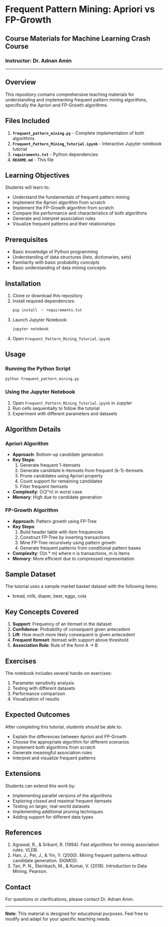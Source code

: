 # Frequent Pattern Mining: Apriori vs FP-Growth

## Course Materials for Machine Learning Crash Course
### Instructor: Dr. Adnan Amin

---

## Overview

This repository contains comprehensive teaching materials for understanding and implementing frequent pattern mining algorithms, specifically the Apriori and FP-Growth algorithms.

## Files Included

1. **`frequent_pattern_mining.py`** - Complete implementation of both algorithms
2. **`Frequent_Pattern_Mining_Tutorial.ipynb`** - Interactive Jupyter notebook tutorial
3. **`requirements.txt`** - Python dependencies
4. **`README.md`** - This file

## Learning Objectives

Students will learn to:
- Understand the fundamentals of frequent pattern mining
- Implement the Apriori algorithm from scratch
- Implement the FP-Growth algorithm from scratch
- Compare the performance and characteristics of both algorithms
- Generate and interpret association rules
- Visualize frequent patterns and their relationships

## Prerequisites

- Basic knowledge of Python programming
- Understanding of data structures (lists, dictionaries, sets)
- Familiarity with basic probability concepts
- Basic understanding of data mining concepts

## Installation

1. Clone or download this repository
2. Install required dependencies:
   ```bash
   pip install -r requirements.txt
   ```
3. Launch Jupyter Notebook:
   ```bash
   jupyter notebook
   ```
4. Open `Frequent_Pattern_Mining_Tutorial.ipynb`

## Usage

### Running the Python Script
```python
python frequent_pattern_mining.py
```

### Using the Jupyter Notebook
1. Open `Frequent_Pattern_Mining_Tutorial.ipynb` in Jupyter
2. Run cells sequentially to follow the tutorial
3. Experiment with different parameters and datasets

## Algorithm Details

### Apriori Algorithm
- **Approach**: Bottom-up candidate generation
- **Key Steps**: 
  1. Generate frequent 1-itemsets
  2. Generate candidate k-itemsets from frequent (k-1)-itemsets
  3. Prune candidates using Apriori property
  4. Count support for remaining candidates
  5. Filter frequent itemsets
- **Complexity**: O(2^n) in worst case
- **Memory**: High due to candidate generation

### FP-Growth Algorithm
- **Approach**: Pattern growth using FP-Tree
- **Key Steps**:
  1. Build header table with item frequencies
  2. Construct FP-Tree by inserting transactions
  3. Mine FP-Tree recursively using pattern growth
  4. Generate frequent patterns from conditional pattern bases
- **Complexity**: O(n * m) where n is transactions, m is items
- **Memory**: More efficient due to compressed representation

## Sample Dataset

The tutorial uses a sample market basket dataset with the following items:
- bread, milk, diaper, beer, eggs, cola

## Key Concepts Covered

1. **Support**: Frequency of an itemset in the dataset
2. **Confidence**: Probability of consequent given antecedent
3. **Lift**: How much more likely consequent is given antecedent
4. **Frequent Itemset**: Itemset with support above threshold
5. **Association Rule**: Rule of the form A → B

## Exercises

The notebook includes several hands-on exercises:
1. Parameter sensitivity analysis
2. Testing with different datasets
3. Performance comparison
4. Visualization of results

## Expected Outcomes

After completing this tutorial, students should be able to:
- Explain the differences between Apriori and FP-Growth
- Choose the appropriate algorithm for different scenarios
- Implement both algorithms from scratch
- Generate meaningful association rules
- Interpret and visualize frequent patterns

## Extensions

Students can extend this work by:
- Implementing parallel versions of the algorithms
- Exploring closed and maximal frequent itemsets
- Testing on larger, real-world datasets
- Implementing additional pruning techniques
- Adding support for different data types

## References

1. Agrawal, R., & Srikant, R. (1994). Fast algorithms for mining association rules. VLDB.
2. Han, J., Pei, J., & Yin, Y. (2000). Mining frequent patterns without candidate generation. SIGMOD.
3. Tan, P. N., Steinbach, M., & Kumar, V. (2018). Introduction to Data Mining. Pearson.

## Contact

For questions or clarifications, please contact Dr. Adnan Amin.

---

**Note**: This material is designed for educational purposes. Feel free to modify and adapt for your specific teaching needs.
